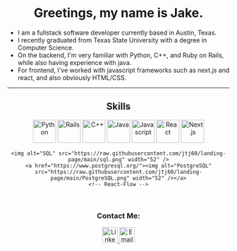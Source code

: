 <h1 align="center">Greetings, my name is Jake.</h1>

* I am a fullstack software developer currently based in Austin, Texas.
* I recently graduated from Texas State University with a degree in Computer Science.
* On the backend, I'm very familiar with Python, C++, and Ruby on Rails, while also having experience with java.
* For frontend, I've worked with javascript frameworks such as next.js and react, and also obviously HTML/CSS.


<hr />

<h2 align="center">Skills </h2>
<div align="center">
<!-- 	<h3 align="left">Langauges</h3> -->
	<img alt="Python" src="https://raw.githubusercontent.com/jtj60/landing-page/main/Python.png" width="52" />
	<img alt="Rails" src="https://raw.githubusercontent.com/jtj60/landing-page/main/rails.png" width="52" />
	<img alt="C++" src="https://raw.githubusercontent.com/jtj60/landing-page/main/c++.png" width="52" />
	<img alt="Java" src="https://raw.githubusercontent.com/jtj60/landing-page/main/java.png" width="52" />
	<img alt="Javascript" src="https://raw.githubusercontent.com/jtj60/landing-page/main/Javascript.png" width="52" />
	<a href="https://reactjs.org/"><img alt="React" src="https://raw.githubusercontent.com/jtj60/landing-page/main/React.js.png" width="52" /></a>
	<a href="https://nextjs.org/"><img alt="Next.js" src="https://raw.githubusercontent.com/jtj60/landing-page/main/Next.js.png" width="52" /></a>
	
<!-- 	<h3 align="right">Tools</h3> -->
	<img alt="SQL" src="https://raw.githubusercontent.com/jtj60/landing-page/main/sql.png" width="52" />
	<a href="https://www.postgresql.org/"><img alt="PostgreSQL" src="https://raw.githubusercontent.com/jtj60/landing-page/main/PostgreSQL.png" width="52" /></a>
	<!-- React-Flow -->
</div>

<br />

<h3 align="center">Contact Me: </h3>
<div align="center">
<a target="blank" href="https://linkedin.com/in/jacob---johnson">
	<img src="https://raw.githubusercontent.com/jtj60/landing-page/main/Linkedin.png" width="35" alt="Linkedin Logo"/>
</a>
<a href="mailto:jaketjohnson97@gmail.com">
	<img src="https://raw.githubusercontent.com/jtj60/landing-page/main/Email.png" width="35" alt="Email Logo"/>
</a>
</div>
